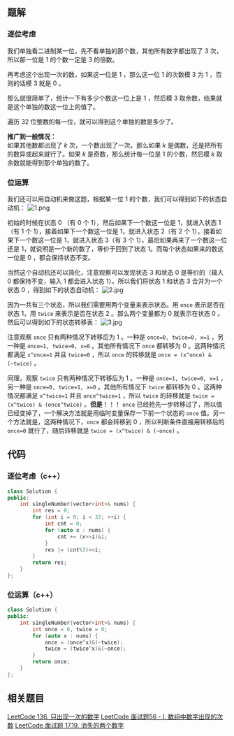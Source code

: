 

## 题解
### 逐位考虑
我们单独看二进制某一位，先不看单独的那个数，其他所有数字都出现了 3 次，所以那一位是 1 的个数一定是 3 的倍数。

再考虑这个出现一次的数，如果这一位是 1 ，那么这一位 1 的次数模 3 为 1 ，否则的话模 3 就是 0 。

那么就很简单了，统计一下有多少个数这一位上是 1 ，然后模 3 取余数，结果就是这个单独的数这一位上的值了。

遍历 32 位整数的每一位，就可以得到这个单独的数是多少了。

**推广到一般情况：**  
如果其他数都出现了 *k* 次，一个数出现了一次。那么如果 *k* 是偶数，还是把所有的数异或起来就行了。如果 *k* 是奇数，那么统计每一位是 1 的个数，然后模 *k* 取余数就能得到那个单独的数了。

### 位运算
我们还可以用自动机来做这题，根据某一位 1 的个数，我们可以得到如下的状态自动机：
![1.png](https://pic.leetcode-cn.com/0870aaae9fbdff191beb86c6bfb31a7a236c6f15a49974cbbff2453e694bcbcf-1.png)

初始的时候在状态 0 （有 0 个 1），然后如果下一个数这一位是 1，就进入状态 1（有 1 个 1），接着如果下一个数这一位是 1，就进入状态 2（有 2 个 1），接着如果下一个数这一位是 1，就进入状态 3（有 3 个 1），最后如果再来了一个数这一位还是 1，就说明是一个新的数了，等价于回到了状态 1。而每个状态如果来的数这一位是 0 ，都会保持状态不变。

当然这个自动机还可以简化，注意观察可以发现状态 3 和状态 0 是等价的（输入 0 都保持不变，输入 1 都会进入状态 1）。所以我们将状态 1 和状态 3 合并为一个状态 0 ，得到如下的状态自动机：
![2.jpg](https://pic.leetcode-cn.com/0381991a29b66a5eb4f1528c6c50cd6148a1284d1ea80320351443161cf1867c-2.jpg)


因为一共有三个状态，所以我们需要用两个变量来表示状态。用 `once` 表示是否在状态 1，用 `twice` 来表示是否在状态 2 。那么两个变量都为 0 就表示在状态 0 。然后可以得到如下的状态转移表：
![3.jpg](https://pic.leetcode-cn.com/d7fdbce1a5c3ea1cfb3bc5bce019860e8320a18151ea9b30b5ae97428aabbbd8-3.jpg)


注意观察 `once` 只有两种情况下转移后为 1 。一种是 `once=0, twice=0, x=1` ，另一种是 `once=1, twice=0, x=0` 。其他所有情况下 `once` 都转移为 0 。这两种情况都满足 `x^once=1` 并且 `twice=0` ，所以 `once` 的转移就是 `once = (x^once) & (~twice)` 。

同理，观察 `twice` 只有两种情况下转移后为 1 。一种是 `once=1, twice=0, x=1` ，另一种是 `once=0, twice=1, x=0` 。其他所有情况下 `twice` 都转移为 0 。这两种情况都满足 `x^twice=1` 并且 `once^twice=1` ，所以 `twice` 的转移就是 `twice = (x^twice) & (once^twice)` 。**但是**！！！ `once` 已经抢先一步转移过了，所以值已经变掉了，一个解决方法就是用临时变量保存一下前一个状态的 `once` 值。另一个方法就是，这两种情况下，`once` 都会转移到 0 ，所以判断条件直接用转移后的 `once=0` 就行了，随后转移就是 `twice = (x^twice) & (~once)` 。

## 代码
### 逐位考虑（c++）
```cpp
class Solution {
public:
    int singleNumber(vector<int>& nums) {
        int res = 0;
        for (int i = 0; i < 32; ++i) {
            int cnt = 0;
            for (auto x : nums) {
                cnt += (x>>i)&1;
            }
            res |= (cnt%3)<<i;
        }
        return res;
    }
};
```

### 位运算（c++）
```cpp
class Solution {
public:
    int singleNumber(vector<int>& nums) {
        int once = 0, twice = 0;
        for (auto x : nums) {
            once = (once^x)&(~twice);
            twice = (twice^x)&(~once);
        }
        return once;
    }
};
```

## 相关题目
[LeetCode 136. 只出现一次的数字](https://leetcode-cn.com/problems/single-number/ "LeetCode 136. 只出现一次的数字")
[LeetCode 面试题56 - I. 数组中数字出现的次数](https://leetcode-cn.com/problems/shu-zu-zhong-shu-zi-chu-xian-de-ci-shu-lcof/ "LeetCode 面试题56 - I. 数组中数字出现的次数")
[LeetCode 面试题 17.19. 消失的两个数字](https://leetcode-cn.com/problems/missing-two-lcci/ "LeetCode 面试题 17.19. 消失的两个数字")